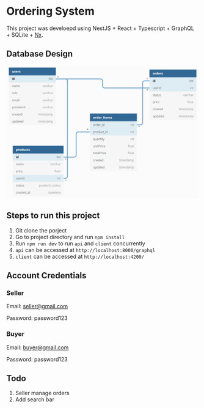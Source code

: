

# Ordering System

This project was develoepd using NestJS + React + Typescript + GraphQL + SQLite + [Nx](https://nx.dev).

## Database Design
![Database Diagram](dbDiagram.png "Title")

## Steps to run this project
1. Git clone the porject
2. Go to project directory and run `npm install`
3. Run `npm run dev` to run `api` and `client` concurrently
4. `api` can be accessed at `http://localhost:8000/graphql`
5. `client` can be accessed at `http://localhost:4200/`

## Account Credentials

### Seller
Email: seller@gmail.com

Password: password123

### Buyer
Email: buyer@gmail.com

Password: password123
   
## Todo
1. Seller manage orders
2. Add search bar